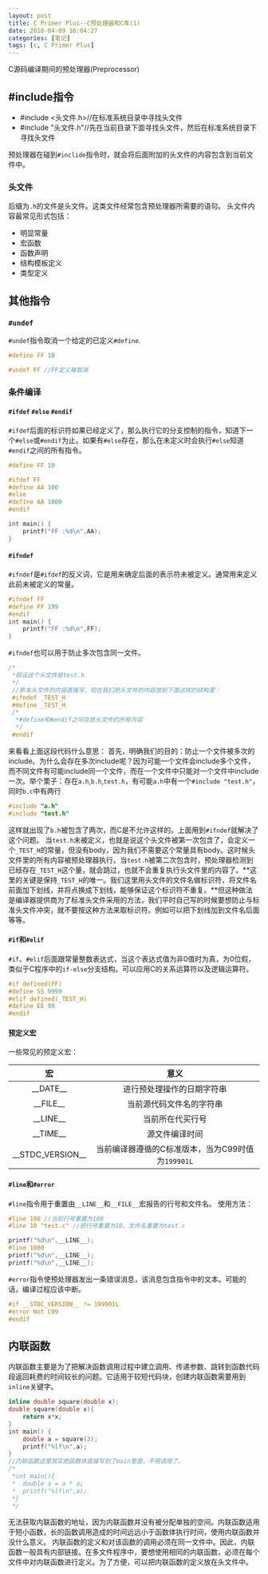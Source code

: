 ```yaml
---
layout: post
title: C Primer Plus--C预处理器和C库(1)
date: 2018-04-09 16:04:27
categories: [笔记]
tags: [c, C Primer Plus]
---
```


C源码编译期间的预处理器(Preprocessor)
<!--more-->

## #include指令

* \#include <头文件.h>//在标准系统目录中寻找头文件
* \#include "头文件.h"//先在当前目录下面寻找头文件，然后在标准系统目录下寻找头文件

预处理器在碰到`#inclide`指令时，就会将后面附加的头文件的内容包含到当前文件中。

### 头文件
后缀为`.h`的文件是头文件。这类文件经常包含预处理器所需要的语句。
头文件内容最常见形式包括：
* 明显常量
* 宏函数
* 函数声明
* 结构模板定义
* 类型定义

## 其他指令
### `#undef`
`#undef`指令取消一个给定的已定义`#define`.
```c
#define FF 10

#undef FF //FF定义被取消
```
### 条件编译
#### `#ifdef` `#else` `#endif`
`#ifdef`后面的标识符如果已经定义了，那么执行它的分支控制的指令，知道下一个`#else`或`#endif`为止。如果有`#else`存在，那么在未定义时会执行`#else`知道`#endif`之间的所有指令。
```c
#define FF 10

#ifdef FF
#define AA 100
#else
#define AA 1000
#endif

int main() {
    printf("FF :%d\n",AA);
}
```
#### `#ifndef`
`#ifndef`是`#ifdef`的反义词，它是用来确定后面的表示符未被定义。通常用来定义此前未被定义的常量。
```c
#ifndef FF
#define FF 199
#endif
int main() {
    printf("FF :%d\n",FF);
}
```
`#ifndef`也可以用于防止多次包含同一文件。
```c
/*
 *假设这个头文件是test.h
 */
 //原本头文件的内容直接写，现在我们把头文件的内容放到下面这样的结构里：
 #ifndef _TEST_H
 #define _TEST_H
 /*
  *#define和#endif之间存放头文件的所有内容
  */
 #endif
```
来看看上面这段代码什么意思：
首先，明确我们的目的：防止一个文件被多次的include。为什么会存在多次include呢？因为可能一个文件会include多个文件，而不同文件有可能include同一个文件，而在一个文件中只能对一个文件中include一次。举个栗子：存在`a.h`,`b.h`,`test.h`，有可能`a.h`中有一个`#include "test.h"`，同时`b.c`中有两行
```c
#include "a.h"
#include "test.h"
```
这样就出现了`b.h`被包含了两次，而C是不允许这样的。上面用到`#ifndef`就解决了这个问题。
当`test.h`未被定义，也就是说这个头文件被第一次包含了，会定义一个`_TEST_H`的常量，但没有body，因为我们不需要这个常量具有body。这时候头文件里的所有内容被预处理器执行。当`test.h`被第二次包含时，预处理器检测到已经存在`_TEST_H`这个量，就会跳过，也就不会重复执行头文件里的内容了。**这里的关键是保持`_TEST_H`的唯一。我们这里用头文件的文件名做标识符，将文件名前面加下划线，并将点换成下划线，能够保证这个标识符不重复。**但这种做法是编译器提供商为了标准头文件采用的方法，我们平时自己写的时候要想防止与标准头文件冲突，就不要按这种方法来取标识符。例如可以把下划线加到文件名后面等等。
#### `#if`和`#elif`
`#if`、`#elif`后面跟常量整数表达式，当这个表达式值为非0值时为真，为0位假，类似于C程序中的`if-else`分支结构。可以应用C的关系运算符以及逻辑运算符。
```c
#if defined(FF)
#define SS 9999
#elif defined(_TEST_H)
#define EE 99
#endif
```
#### 预定义宏
一些常见的预定义宏：


| 宏 | 意义 |
| :---:|:---:|
|\_\_DATE\_\_| 进行预处理操作的日期字符串 |
|\_\_FILE\_\_| 当前源代码文件名的字符串|
|\_\_LINE\_\_| 当前所在代买行号|
|\_\_TIME\_\_| 源文件编译时间 |
|\_\_STDC\_VERSION\_\_ | 当前编译器遵循的C标准版本，当为C99时值为`199901L` |
#### `#line`和`#error`
`#line`指令用于重置由`__LINE__`和`__FILE__`宏报告的行号和文件名。
使用方法：
```c
#line 100 //当前行号重置为100
#line 10 "test.c" //把行号重置为10，文件名重置为test.c
```

```c
printf("%d\n",__LINE__);
#line 1000
printf("%d\n",__LINE__);
printf("%d\n",__LINE__);
```

`#error`指令使预处理器发出一条错误消息，该消息包含指令中的文本。可能的话，编译过程应该中断。
```c
#if __STDC_VERSION__ != 199901L
#error Not C99
#endif
```

## 内联函数
内联函数主要是为了把解决函数调用过程中建立调用、传递参数、跳转到函数代码段返回耗费的时间较长的问题。它适用于较短代码块，创建内联函数需要用到`inline`关键字。
```c
inline double square(double x);
double square(double x){
    return x*x;
}
int main() {
    double a = square(3);
    printf("%lf\n",a);
}
//内联函数这里其实把函数体直接写到了main里面，不用调用了。
/*
 *int main(){
 *	double a = a * a;
 *	printf("%lf\n",a);
 *}
 */
```
无法获取内联函数的地址，因为内联函数并没有被分配单独的空间。内联函数适用于短小函数，长的函数调用造成的时间远远小于函数体执行时间，使用内联函数并没什么意义。
内联函数的定义和对该函数的调用必须在同一文件中。因此，内联函数一般具有内部链接。在多文件程序中，要想使用相同的内联函数，必须在每个文件中对内联函数进行定义。为了方便，可以把内联函数的定义放在头文件中。





